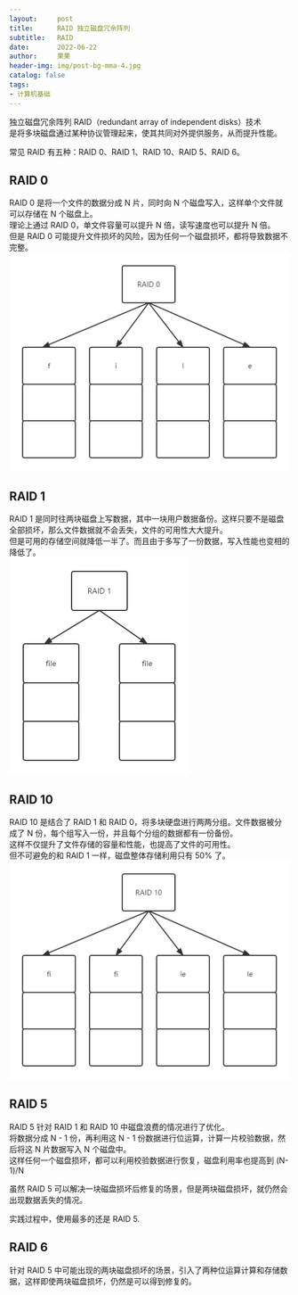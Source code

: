 ```yaml
---
layout:     post
title:      RAID 独立磁盘冗余阵列
subtitle:   RAID
date:       2022-06-22
author:     果果
header-img: img/post-bg-mma-4.jpg
catalog: false
tags:
- 计算机基础
---
```



独立磁盘冗余阵列 RAID（redundant array of independent disks）技术   
是将多块磁盘通过某种协议管理起来，使其共同对外提供服务，从而提升性能。

常见 RAID 有五种：RAID 0、RAID 1、RAID 10、RAID 5、RAID 6。

<!--truncate-->

## RAID 0
RAID 0 是将一个文件的数据分成 N 片，同时向 N 个磁盘写入，这样单个文件就可以存储在 N 个磁盘上。   
理论上通过 RAID 0，单文件容量可以提升 N 倍，读写速度也可以提升 N 倍。    
但是 RAID 0 可能提升文件损坏的风险，因为任何一个磁盘损坏，都将导致数据不完整。
![pg0](/img-post/202206/raid-0.png "pg0")

## RAID 1
RAID 1 是同时往两块磁盘上写数据，其中一块用户数据备份。这样只要不是磁盘全部损坏，那么文件数据就不会丢失，文件的可用性大大提升。   
但是可用的存储空间就降低一半了。而且由于多写了一份数据，写入性能也变相的降低了。      
![pg1](/img-post/202206/raid-1.png "pg1")

## RAID 10
RAID 10 是结合了 RAID 1 和 RAID 0，将多块硬盘进行两两分组。文件数据被分成了 N 份，每个组写入一份，并且每个分组的数据都有一份备份。    
这样不仅提升了文件存储的容量和性能，也提高了文件的可用性。     
但不可避免的和 RAID 1 一样，磁盘整体存储利用只有 50% 了。      
![pg2](/img-post/202206/raid-2.png "pg2")

## RAID 5
RAID 5 针对 RAID 1 和 RAID 10 中磁盘浪费的情况进行了优化。   
将数据分成 N - 1 份，再利用这 N - 1 份数据进行位运算，计算一片校验数据，然后将这 N 片数据写入 N 个磁盘中。   
这样任何一个磁盘损坏，都可以利用校验数据进行恢复，磁盘利用率也提高到 (N-1)/N

虽然 RAID 5 可以解决一块磁盘损坏后修复的场景，但是两块磁盘损坏，就仍然会出现数据丢失的情况。

实践过程中，使用最多的还是 RAID 5.

## RAID 6
针对 RAID 5 中可能出现的两块磁盘损坏的场景，引入了两种位运算计算和存储数据，这样即使两块磁盘损坏，仍然是可以得到修复的。